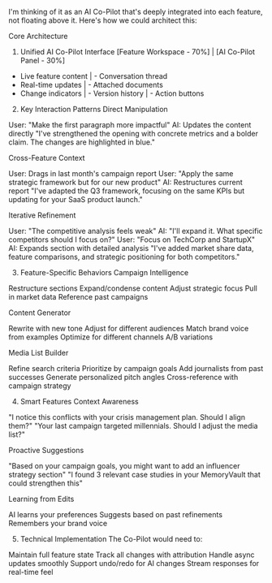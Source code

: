 I'm thinking of it as an AI Co-Pilot that's deeply integrated into each feature, not floating above it. Here's how we could architect this:

Core Architecture

1. Unified AI Co-Pilot Interface
   [Feature Workspace - 70%] | [AI Co-Pilot Panel - 30%]

- Live feature content | - Conversation thread
- Real-time updates | - Attached documents
- Change indicators | - Version history
  | - Action buttons

2. Key Interaction Patterns
   Direct Manipulation

User: "Make the first paragraph more impactful"
AI: Updates the content directly "I've strengthened the opening with concrete metrics and a bolder claim. The changes are highlighted in blue."

Cross-Feature Context

User: Drags in last month's campaign report
User: "Apply the same strategic framework but for our new product"
AI: Restructures current report "I've adapted the Q3 framework, focusing on the same KPIs but updating for your SaaS product launch."

Iterative Refinement

User: "The competitive analysis feels weak"
AI: "I'll expand it. What specific competitors should I focus on?"
User: "Focus on TechCorp and StartupX"
AI: Expands section with detailed analysis "I've added market share data, feature comparisons, and strategic positioning for both competitors."

3. Feature-Specific Behaviors
   Campaign Intelligence

Restructure sections
Expand/condense content
Adjust strategic focus
Pull in market data
Reference past campaigns

Content Generator

Rewrite with new tone
Adjust for different audiences
Match brand voice from examples
Optimize for different channels
A/B variations

Media List Builder

Refine search criteria
Prioritize by campaign goals
Add journalists from past successes
Generate personalized pitch angles
Cross-reference with campaign strategy

4. Smart Features
   Context Awareness

"I notice this conflicts with your crisis management plan. Should I align them?"
"Your last campaign targeted millennials. Should I adjust the media list?"

Proactive Suggestions

"Based on your campaign goals, you might want to add an influencer strategy section"
"I found 3 relevant case studies in your MemoryVault that could strengthen this"

Learning from Edits

AI learns your preferences
Suggests based on past refinements
Remembers your brand voice

5. Technical Implementation
   The Co-Pilot would need to:

Maintain full feature state
Track all changes with attribution
Handle async updates smoothly
Support undo/redo for AI changes
Stream responses for real-time feel
